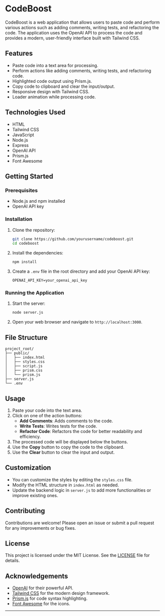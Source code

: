 # CodeBoost

CodeBoost is a web application that allows users to paste code and perform various actions such as adding comments, writing tests, and refactoring the code. The application uses the OpenAI API to process the code and provides a modern, user-friendly interface built with Tailwind CSS.

## Features

- Paste code into a text area for processing.
- Perform actions like adding comments, writing tests, and refactoring code.
- Highlighted code output using Prism.js.
- Copy code to clipboard and clear the input/output.
- Responsive design with Tailwind CSS.
- Loader animation while processing code.

## Technologies Used

- HTML
- Tailwind CSS
- JavaScript
- Node.js
- Express
- OpenAI API
- Prism.js
- Font Awesome

## Getting Started

### Prerequisites

- Node.js and npm installed
- OpenAI API key

### Installation

1. Clone the repository:

   ```sh
   git clone https://github.com/yourusername/codeboost.git
   cd codeboost
   ```

2. Install the dependencies:

   ```sh
   npm install
   ```

3. Create a `.env` file in the root directory and add your OpenAI API key:

   ```env
   OPENAI_API_KEY=your_openai_api_key
   ```

### Running the Application

1. Start the server:

   ```sh
   node server.js
   ```

2. Open your web browser and navigate to `http://localhost:3000`.

## File Structure

```
project_root/
├── public/
│   ├── index.html
│   ├── styles.css
│   ├── script.js
│   ├── prism.css
│   └── prism.js
├── server.js
└── .env
```

## Usage

1. Paste your code into the text area.
2. Click on one of the action buttons:
   - **Add Comments**: Adds comments to the code.
   - **Write Tests**: Writes tests for the code.
   - **Refactor Code**: Refactors the code for better readability and efficiency.
3. The processed code will be displayed below the buttons.
4. Use the **Copy** button to copy the code to the clipboard.
5. Use the **Clear** button to clear the input and output.

## Customization

- You can customize the styles by editing the `styles.css` file.
- Modify the HTML structure in `index.html` as needed.
- Update the backend logic in `server.js` to add more functionalities or improve existing ones.

## Contributing

Contributions are welcome! Please open an issue or submit a pull request for any improvements or bug fixes.

## License

This project is licensed under the MIT License. See the [LICENSE](LICENSE) file for details.

## Acknowledgements

- [OpenAI](https://www.openai.com/) for their powerful API.
- [Tailwind CSS](https://tailwindcss.com/) for the modern design framework.
- [Prism.js](https://prismjs.com/) for code syntax highlighting.
- [Font Awesome](https://fontawesome.com/) for the icons.

---

